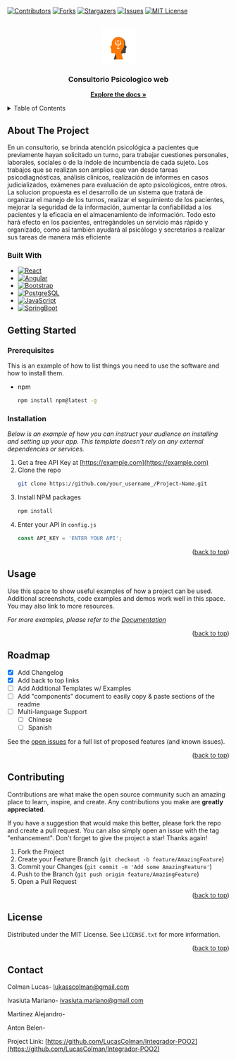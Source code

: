 [![Contributors][contributors-shield]](https://github.com/LucasColman/Integrador-POO2/graphs/contributors)
[![Forks][forks-shield]](https://github.com/LucasColman/Integrador-POO2/fork)
[![Stargazers][stars-shield]](https://github.com/LucasColman/Integrador-POO2/stargazers)
[![Issues][issues-shield]](https://github.com/LucasColman/Integrador-POO2/issues)
[![MIT License][license-shield]]()

<!-- PROJECT LOGO -->
<br />
<div align="center">
  <a href="https://github.com/LucasColman/Integrador-POO2">
    <img src="docs/images/logo.PNG" alt="Logo" width="80" height="80">
  </a>

  <h3 align="center">Consultorio Psicologico web</h3>

  <p align="center">
    <a href="https://github.com/othneildrew/Best-README-Template"><strong>Explore the docs »</strong></a>
  </p>
</div>

<!-- TABLE OF CONTENTS -->
<details>
  <summary>Table of Contents</summary>
  <ol>
    <li>
      <a href="#about-the-project">About The Project</a>
      <ul>
        <li><a href="#built-with">Built With</a></li>
      </ul>
    </li>
    <li>
      <a href="#getting-started">Getting Started</a>
      <ul>
        <li><a href="#prerequisites">Prerequisites</a></li>
        <li><a href="#installation">Installation</a></li>
      </ul>
    </li>
    <li><a href="#usage">Usage</a></li>
    <li><a href="#roadmap">Roadmap</a></li>
    <li><a href="#contributing">Contributing</a></li>
    <li><a href="#license">License</a></li>
    <li><a href="#contact">Contact</a></li>
    <li><a href="#acknowledgments">Acknowledgments</a></li>
  </ol>
</details>

## About The Project
En un consultorio, se brinda atención psicológica a pacientes que previamente hayan solicitado un turno, para trabajar cuestiones personales, laborales, sociales o de la índole de incumbencia de cada sujeto. Los trabajos que se realizan son amplios que van desde tareas psicodiagnósticas, análisis clínicos, realización de informes en casos judicializados, exámenes para evaluación de apto psicológicos, entre otros.
La solucion propuesta es el desarrollo de un sistema que tratará de organizar el manejo de los turnos, realizar el seguimiento de los pacientes, mejorar la seguridad de la información, aumentar la confiabilidad a los pacientes y la eficacia en el almacenamiento de información. Todo esto hará efecto en los pacientes, entregándoles un servicio más rápido y organizado, como así también ayudará al psicólogo y secretarios a realizar sus tareas de manera más eficiente

### Built With
* [![React][React.js]](https://reactjs.org/) 
* [![Angular][Angular.io]](https://angular.io/)
* [![Bootstrap][Bootstrap.com]](https://getbootstrap.com)
* [![PostgreSQL][postgresql.org]](https://www.postgresql.org/)
* [![JavaScript][JavaScript.com]](https://www.javascript.com/)
* [![SpringBoot][Spring.io]](https://spring.io/projects/spring-boot)





<!-- GETTING STARTED -->
## Getting Started
### Prerequisites

This is an example of how to list things you need to use the software and how to install them.
* npm
  ```sh
  npm install npm@latest -g
  ```

### Installation

_Below is an example of how you can instruct your audience on installing and setting up your app. This template doesn't rely on any external dependencies or services._

1. Get a free API Key at [https://example.com](https://example.com)
2. Clone the repo
   ```sh
   git clone https://github.com/your_username_/Project-Name.git
   ```
3. Install NPM packages
   ```sh
   npm install
   ```
4. Enter your API in `config.js`
   ```js
   const API_KEY = 'ENTER YOUR API';
   ```

<p align="right">(<a href="#readme-top">back to top</a>)</p>

<!-- USAGE EXAMPLES -->
## Usage

Use this space to show useful examples of how a project can be used. Additional screenshots, code examples and demos work well in this space. You may also link to more resources.

_For more examples, please refer to the [Documentation](https://example.com)_

<p align="right">(<a href="#readme-top">back to top</a>)</p>

<!-- ROADMAP -->
## Roadmap

- [x] Add Changelog
- [x] Add back to top links
- [ ] Add Additional Templates w/ Examples
- [ ] Add "components" document to easily copy & paste sections of the readme
- [ ] Multi-language Support
    - [ ] Chinese
    - [ ] Spanish

See the [open issues](https://github.com/othneildrew/Best-README-Template/issues) for a full list of proposed features (and known issues).

<p align="right">(<a href="#readme-top">back to top</a>)</p>

<!-- CONTRIBUTING -->
## Contributing

Contributions are what make the open source community such an amazing place to learn, inspire, and create. Any contributions you make are **greatly appreciated**.

If you have a suggestion that would make this better, please fork the repo and create a pull request. You can also simply open an issue with the tag "enhancement".
Don't forget to give the project a star! Thanks again!

1. Fork the Project
2. Create your Feature Branch (`git checkout -b feature/AmazingFeature`)
3. Commit your Changes (`git commit -m 'Add some AmazingFeature'`)
4. Push to the Branch (`git push origin feature/AmazingFeature`)
5. Open a Pull Request

<p align="right">(<a href="#readme-top">back to top</a>)</p>

<!-- LICENSE -->
## License

Distributed under the MIT License. See `LICENSE.txt` for more information.

<p align="right">(<a href="#readme-top">back to top</a>)</p>

<!-- CONTACT -->
## Contact
Colman Lucas- lukasscolman@gmail.com

Ivasiuta Mariano- ivasiuta.mariano@gmail.com

Martinez Alejandro-

Anton Belen-


Project Link: [https://github.com/LucasColman/Integrador-POO2](https://github.com/LucasColman/Integrador-POO2)


[contributors-shield]: https://img.shields.io/github/contributors/othneildrew/Best-README-Template.svg?style=for-the-badge
[forks-shield]: https://img.shields.io/github/forks/othneildrew/Best-README-Template.svg?style=for-the-badge
[stars-shield]: https://img.shields.io/github/stars/othneildrew/Best-README-Template.svg?style=for-the-badge
[issues-shield]: https://img.shields.io/github/issues/othneildrew/Best-README-Template.svg?style=for-the-badge
[license-shield]: https://img.shields.io/github/license/othneildrew/Best-README-Template.svg?style=for-the-badge
[React.js]: https://img.shields.io/badge/React-20232A?style=for-the-badge&logo=react&logoColor=61DAFB
[Angular.io]: https://img.shields.io/badge/Angular-DD0031?style=for-the-badge&logo=angular&logoColor=white
[Bootstrap.com]: https://img.shields.io/badge/Bootstrap-563D7C?style=for-the-badge&logo=bootstrap&logoColor=white
[postgresql.org]: https://img.shields.io/badge/PostgreSQL-316192?style=for-the-badge&logo=postgresql&logoColor=white
[JavaScript.com]: https://img.shields.io/badge/JavaScript-323330?style=for-the-badge&logo=javascript&logoColor=F7DF1E
[Spring.io]: https://img.shields.io/badge/Spring_Boot-F2F4F9?style=for-the-badge&logo=spring-boot

